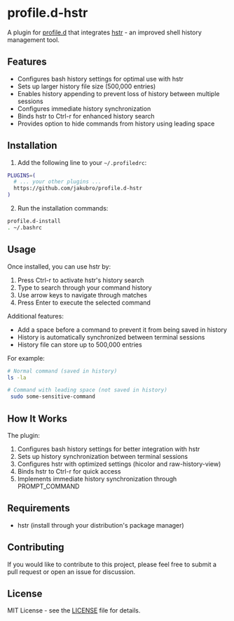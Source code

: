 # profile.d-hstr

A plugin for [profile.d](https://github.com/jakubro/profile.d) that integrates [hstr](https://github.com/dvorka/hstr) -
an improved shell history management tool.

## Features

- Configures bash history settings for optimal use with hstr
- Sets up larger history file size (500,000 entries)
- Enables history appending to prevent loss of history between multiple sessions
- Configures immediate history synchronization
- Binds hstr to Ctrl-r for enhanced history search
- Provides option to hide commands from history using leading space

## Installation

1. Add the following line to your `~/.profiledrc`:

```bash
PLUGINS=(
  # ... your other plugins ...
  https://github.com/jakubro/profile.d-hstr
)
```

2. Run the installation commands:

```bash
profile.d-install
. ~/.bashrc
```

## Usage

Once installed, you can use hstr by:

1. Press Ctrl-r to activate hstr's history search
2. Type to search through your command history
3. Use arrow keys to navigate through matches
4. Press Enter to execute the selected command

Additional features:

- Add a space before a command to prevent it from being saved in history
- History is automatically synchronized between terminal sessions
- History file can store up to 500,000 entries

For example:

```bash
# Normal command (saved in history)
ls -la

# Command with leading space (not saved in history)
 sudo some-sensitive-command
```

## How It Works

The plugin:

1. Configures bash history settings for better integration with hstr
2. Sets up history synchronization between terminal sessions
3. Configures hstr with optimized settings (hicolor and raw-history-view)
4. Binds hstr to Ctrl-r for quick access
5. Implements immediate history synchronization through PROMPT_COMMAND

## Requirements

- hstr (install through your distribution's package manager)

## Contributing

If you would like to contribute to this project, please feel free to submit a pull request or open an issue for
discussion.

## License

MIT License - see the [LICENSE](LICENSE) file for details.
